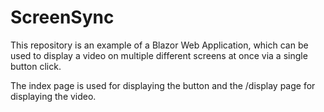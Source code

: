 # ScreenSync

This repository is an example of a Blazor Web Application, which can be used to display a video on multiple different screens at once via a single button click.

The index page is used for displaying the button and the /display page for displaying the video.
